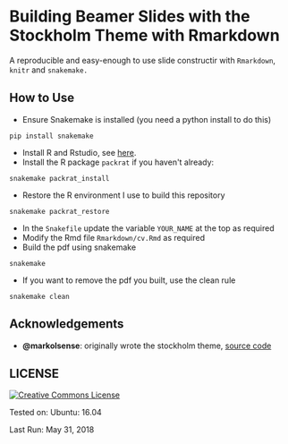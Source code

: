 # Building Beamer Slides with the Stockholm Theme with Rmarkdown

A reproducible and easy-enough to use slide constructir with `Rmarkdown`, `knitr` and `snakemake.`

## How to Use

* Ensure Snakemake is installed (you need a python install to do this)
```
pip install snakemake
```
* Install R and Rstudio, see [here](https://pp4rs.github.io/installation-guide/r/).
* Install the R package `packrat` if you haven't already:
```
snakemake packrat_install
```
* Restore the R environment I use to build this repository
```
snakemake packrat_restore
```
* In the `Snakefile` update the variable `YOUR_NAME` at the top as required
*  Modify the Rmd file `Rmarkdown/cv.Rmd` as required
* Build the pdf using snakemake
```
snakemake
```
* If you want to remove the pdf you built, use the clean rule
```
snakemake clean
```

## Acknowledgements
* **@markolsense**: originally wrote the stockholm theme, [source code](https://github.com/markolsonse/sthlmBeamerTheme)


## LICENSE

<a rel="license" href="http://creativecommons.org/licenses/by-nc-sa/4.0/"><img alt="Creative Commons License" style="border-width:0" src="https://i.creativecommons.org/l/by/4.0/88x31.png" /></a><br />


Tested on: Ubuntu: 16.04

Last Run: May 31, 2018

